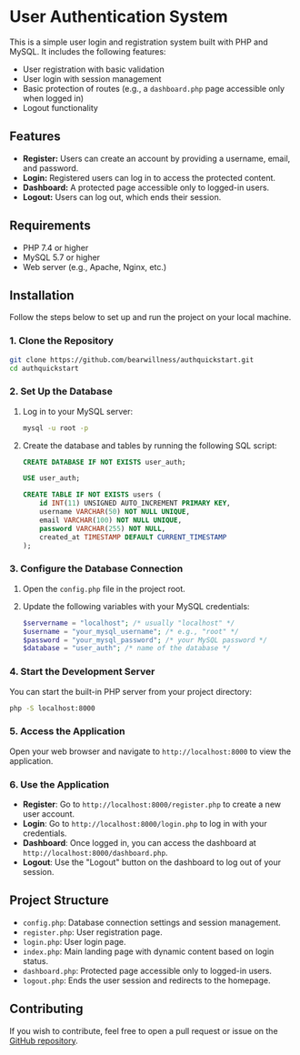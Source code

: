 # User Authentication System

This is a simple user login and registration system built with PHP and MySQL. It includes the following features:
- User registration with basic validation
- User login with session management
- Basic protection of routes (e.g., a `dashboard.php` page accessible only when logged in)
- Logout functionality

## Features

- **Register:** Users can create an account by providing a username, email, and password.
- **Login:** Registered users can log in to access the protected content.
- **Dashboard:** A protected page accessible only to logged-in users.
- **Logout:** Users can log out, which ends their session.

## Requirements

- PHP 7.4 or higher
- MySQL 5.7 or higher
- Web server (e.g., Apache, Nginx, etc.)

## Installation

Follow the steps below to set up and run the project on your local machine.

### 1. Clone the Repository

```bash
git clone https://github.com/bearwillness/authquickstart.git
cd authquickstart
```

### 2. Set Up the Database

1. Log in to your MySQL server:

    ```bash
    mysql -u root -p
    ```

2. Create the database and tables by running the following SQL script:

    ```sql
    CREATE DATABASE IF NOT EXISTS user_auth;

    USE user_auth;

    CREATE TABLE IF NOT EXISTS users (
        id INT(11) UNSIGNED AUTO_INCREMENT PRIMARY KEY,
        username VARCHAR(50) NOT NULL UNIQUE,
        email VARCHAR(100) NOT NULL UNIQUE,
        password VARCHAR(255) NOT NULL,
        created_at TIMESTAMP DEFAULT CURRENT_TIMESTAMP
    );
    ```

### 3. Configure the Database Connection

1. Open the `config.php` file in the project root.
2. Update the following variables with your MySQL credentials:

    ```php
    $servername = "localhost"; /* usually "localhost" */
    $username = "your_mysql_username"; /* e.g., "root" */
    $password = "your_mysql_password"; /* your MySQL password */
    $database = "user_auth"; /* name of the database */
    ```

### 4. Start the Development Server

You can start the built-in PHP server from your project directory:

```bash
php -S localhost:8000
```

### 5. Access the Application

Open your web browser and navigate to `http://localhost:8000` to view the application.

### 6. Use the Application

- **Register**: Go to `http://localhost:8000/register.php` to create a new user account.
- **Login**: Go to `http://localhost:8000/login.php` to log in with your credentials.
- **Dashboard**: Once logged in, you can access the dashboard at `http://localhost:8000/dashboard.php`.
- **Logout**: Use the "Logout" button on the dashboard to log out of your session.

## Project Structure

- `config.php`: Database connection settings and session management.
- `register.php`: User registration page.
- `login.php`: User login page.
- `index.php`: Main landing page with dynamic content based on login status.
- `dashboard.php`: Protected page accessible only to logged-in users.
- `logout.php`: Ends the user session and redirects to the homepage.

## Contributing

If you wish to contribute, feel free to open a pull request or issue on the [GitHub repository](https://github.com/bearwillness/authquickstart.git).

